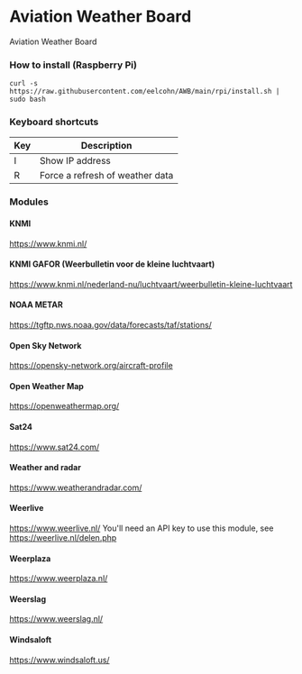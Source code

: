 # Aviation Weather Board
Aviation Weather Board

### How to install (Raspberry Pi)

`curl -s https://raw.githubusercontent.com/eelcohn/AWB/main/rpi/install.sh | sudo bash`

### Keyboard shortcuts

| Key | Description |
|-----|-------------|
|  I  | Show IP address |
|  R  | Force a refresh of weather data |

### Modules

#### KNMI
https://www.knmi.nl/
#### KNMI GAFOR (Weerbulletin voor de kleine luchtvaart)
https://www.knmi.nl/nederland-nu/luchtvaart/weerbulletin-kleine-luchtvaart
#### NOAA METAR
https://tgftp.nws.noaa.gov/data/forecasts/taf/stations/
#### Open Sky Network
https://opensky-network.org/aircraft-profile
#### Open Weather Map
https://openweathermap.org/
#### Sat24
https://www.sat24.com/
#### Weather and radar
https://www.weatherandradar.com/
#### Weerlive
https://www.weerlive.nl/
You'll need an API key to use this module, see https://weerlive.nl/delen.php
#### Weerplaza
https://www.weerplaza.nl/
#### Weerslag
https://www.weerslag.nl/
#### Windsaloft
https://www.windsaloft.us/
